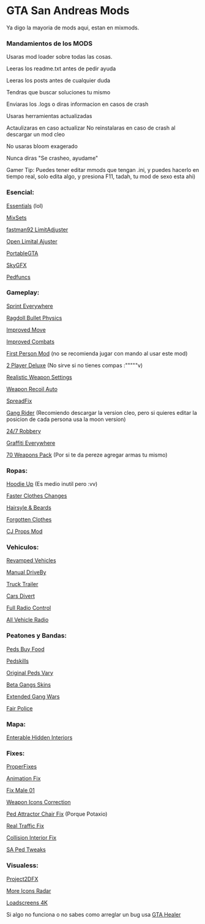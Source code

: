 # GTA San Andreas Mods

Ya digo la mayoria de mods aqui, estan en mixmods.

### Mandamientos de los MODS


Usaras mod loader sobre todas las cosas.


Leeras los readme.txt antes de pedir ayuda


Leeras los posts antes de cualquier duda


Tendras que buscar soluciones tu mismo


Enviaras los .logs o diras informacion en casos de crash


Usaras herramientas actualizadas


Actaulizaras en caso actualizar
No reinstalaras en caso de crash al descargar un mod cleo


No usaras bloom exagerado


Nunca diras "Se crasheo, ayudame"


Gamer Tip:
Puedes tener editar mmods que tengan .ini, y puedes hacerlo en tiempo real, solo edita algo, y presiona F11, tadah, tu mod de sexo esta ahi)


### Esencial:

[Essentials](https://www.mixmods.com.br/2019/06/sa-essentials-pack/) (lol) 


[MixSets](https://www.mixmods.com.br/2022/03/sa-mixsets/)


[fastman92 LimitAdjuster](https://www.mixmods.com.br/2022/01/fastman92-limit-adjuster/)


[Open Limital Ajuster](https://www.mixmods.com.br/2015/02/open-limit-adjuster/)


[PortableGTA](https://www.mixmods.com.br/2021/06/iii-vc-sa-portablegta-change-saves-folder-mudar-pasta-user-files/)


[SkyGFX](https://www.mixmods.com.br/2022/03/sa-skygfx/)


[Pedfuncs](https://www.mixmods.com.br/2021/04/pedfuncs-v0-4/)


### Gameplay:
[Sprint Everywhere](https://www.mixmods.com.br/2022/02/sa-sprint-everywhere-correr-em-interiores/)


[Ragdoll Bullet Physics](https://www.mixmods.com.br/2021/09/mod-ragdoll-bullet-physics-fix-fisica-realista/)


[Improved Move](https://www.mixmods.com.br/2021/08/improvedmove-v0-2-1-melhorar-movimentos-e-anims/)


[Improved Combats](https://www.mixmods.com.br/2021/08/combat-improvement-and-melee-overhaul-melhorar-lutas/)


[First Person Mod](https://www.mixmods.com.br/2022/03/first-person-mod-primeira-pessoa/) (no se recomienda jugar con mando al usar este mod)


[2 Player Deluxe](https://www.mixmods.com.br/2022/03/sa-2-player-deluxe-free-roam-storyline/) (No sirve si no tienes compas :"""""v)


[Realistic Weapon Settings](https://www.mixmods.com.br/2017/04/realistic-weapons-settings-uso-de-armas-realista/)


[Weapon Recoil Auto](https://www.mixmods.com.br/2020/12/weaponrecoilauto-v2-6-recuo-de-arma-ao-atirar/)


[SpreadFix](https://www.mixmods.com.br/2018/01/spread-fix-corrigir-espalhamento-dos-tiros/)


[Gang Rider](https://www.mixmods.com.br/2020/08/gang-rider-v2-carregar-mais-gangue/) (Recomiendo descargar la version cleo, pero si quieres editar la posicion de cada persona usa la moon version)


[24/7 Robbery](https://www.mixmods.com.br/2019/08/24-7-robbery-roubar-lojas/)


[Graffiti Everywhere](https://www.mixmods.com.br/2020/11/graffiti-anywhere-v1-1-pichar-em-qualquer-lugar/)


[70 Weapons Pack](https://www.mixmods.com.br/2021/02/added-70-weapons-pack-70-novas-armas-adicionadas/) (Por si te da pereze agregar armas tu mismo)


### Ropas:
[Hoodie Up](https://www.mixmods.com.br/2018/08/hood-up-colocar-capuz/) (Es medio inutil pero :vv)


[Faster Clothes Changes](https://www.mixmods.com.br/2020/08/faster-clothes-changes-trocar-de-roupa-rapidamente/)


[Hairsyle & Beards](https://www.mixmods.com.br/2021/02/hairstyles-beards-escolher-penteado-e-barba/)



[Forgotten Clothes](https://www.mixmods.com.br/2019/02/forgotten-clothes-adicionar-roupas-beta/)


[CJ Props Mod](https://www.mixmods.com.br/2019/05/cj-props-mod-novos-chapeus-e-oculos/)


### Vehiculos:
[Revamped Vehicles](https://www.mixmods.com.br/2022/04/sa-revamped-vehicles-project/)


[Manual DriveBy](https://www.mixmods.com.br/2021/10/manual-driveby-remake-fixed-mirar-de-dentro-do-carro/)


[Truck Trailer](https://www.mixmods.com.br/2020/09/truck-trailer-by-kenking-caminhoes-com-reboque/)


[Cars Divert](https://www.mixmods.com.br/2015/03/cars-divert-v1-1-carros-desviarem-de-voce/)


[Full Radio Control](https://www.mixmods.com.br/2021/08/full-radio-control-volume-e-desligar/)


[All Vehicle Radio](https://www.gtaall.com/gta-san-andreas/programs/30360-all-cars-radio-repair-activator.html)


### Peatones y Bandas:
[Peds Buy Food](https://www.mixmods.com.br/2020/07/peds-buy-food-pedestres-compram-comida/)


[Pedskills](https://www.mixmods.com.br/2020/10/pedskills/)


[Original Peds Vary](https://www.mixmods.com.br/2021/03/original-peds-vary-peds-originais-variando-pedfuncs/)


[Beta Gangs Skins](https://www.mixmods.com.br/2020/11/beta-gang-skins-added-restaurar-gangue-beta/)


[Extended Gang Wars](https://www.mixmods.com.br/2017/07/extended-gang-wars/)


[Fair Police](https://www.mixmods.com.br/2020/10/fair-police-v2-0-2-policiais-atacam-pedestres/)


### Mapa:
[Enterable Hidden Interiors](https://www.mixmods.com.br/2021/01/enterable-hidden-interiors-entrar-em-interiores-escondidos/)


### Fixes:
[ProperFixes](https://www.mixmods.com.br/2022/03/sa-proper-fixes/)


[Animation Fix](https://www.mixmods.com.br/2022/02/animation-fix-v1-5-corrigir-bugs-de-animacoes/)


[Fix Male 01](https://www.mixmods.com.br/2020/06/fix-male01-v2-0b-corrigir-modelo-de-motoristas-e-gangues/)


[Weapon Icons Correction](https://www.mixmods.com.br/2022/02/icones-de-armas-fieis-desenhos-corrigidos/)


[Ped Attractor Chair Fix](https://www.mixmods.com.br/2022/01/gta-sa-ped-attractor-chair-anim-fix-atm/) (Porque Potaxio)


[Real Traffic Fix](https://www.mixmods.com.br/2020/02/vc-sa-real-traffic-fix-v2-1-1-beta/)


[Collision Interior Fix](https://www.mixmods.com.br/2022/01/sa-collision-interiors-fix/)


[SA Ped Tweaks](https://www.mixmods.com.br/2021/09/sa-ped-tweaks-restaurar-policiais-e-pedestres/)


### Visualess:
[Project2DFX](https://www.mixmods.com.br/2020/02/sa-project2dfx/)


[More Icons Radar](https://www.mixmods.com.br/2022/01/more-radar-icons/)


[Loadscreens 4K](https://www.mixmods.com.br/2021/12/loadscreens-4k-definitive-artworks-widescreen-hd/)


Si algo no funciona o no sabes como arreglar un bug usa [GTA Healer](https://www.mixmods.com.br/2021/10/gta-healer-check-backup/)
